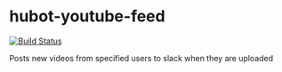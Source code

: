 hubot-youtube-feed
==================

[![Build Status](https://travis-ci.org/Insorum/hubot-youtube-feed.svg)](https://travis-ci.org/Insorum/hubot-youtube-feed)

Posts new videos from specified users to slack when they are uploaded
